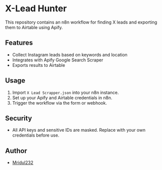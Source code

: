 # X-Lead Hunter

This repository contains an n8n workflow for finding X leads and exporting them to Airtable using Apify.

## Features
- Collect Instagram leads based on keywords and location
- Integrates with Apify Google Search Scraper
- Exports results to Airtable

## Usage
1. Import `X Lead Scrapper.json` into your n8n instance.
2. Set up your Apify and Airtable credentials in n8n.
3. Trigger the workflow via the form or webhook.

## Security
- All API keys and sensitive IDs are masked. Replace with your own credentials before use.

## Author
- [Mridul232](https://github.com/Mridul232)

